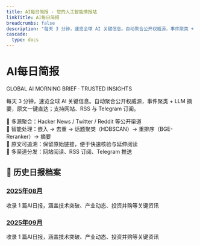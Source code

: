 ```yaml
---
title: AI每日简报 - 您的人工智能情报站
linkTitle: AI每日简报
breadcrumbs: false
description: "每天 3 分钟，速览全球 AI 关键信息。自动聚合公开权威源，事件聚类 + LLM 摘要，原文一键直达；支持网站、RSS 与 Telegram 订阅。"
cascade:
  type: docs
---
```


<div class="newspaper-masthead border-b-4 border-double border-gray-900 dark:border-gray-100 pb-8 mb-12">
  <div class="text-center">
    <h1 class="page-title text-5xl md:text-6xl font-bold mb-4 font-serif text-gray-900 dark:text-gray-100">
      AI每日简报
    </h1>
    <div class="sub-head-en text-lg md:text-xl text-gray-600 dark:text-gray-400 italic mb-3">
      GLOBAL AI MORNING BRIEF · TRUSTED INSIGHTS
    </div>
    <p class="text-base md:text-lg text-gray-600 dark:text-gray-400 max-w-3xl mx-auto mb-6">
      每天 3 分钟，速览全球 AI 关键信息。自动聚合公开权威源，事件聚类 + LLM 摘要，原文一键直达；支持网站、RSS 与 Telegram 订阅。
    </p>
    <div class="max-w-4xl mx-auto">
      <div class="grid md:grid-cols-2 gap-4 text-sm text-gray-600 dark:text-gray-400">
        <div class="flex items-center justify-center">
          <span class="mr-2">📰</span>
          多源聚合：Hacker News / Twitter / Reddit 等公开渠道
        </div>
        <div class="flex items-center justify-center">
          <span class="mr-2">🧠</span>
          智能处理：嵌入 → 去重 → 话题聚类（HDBSCAN）→ 重排序（BGE-Reranker）→ 摘要
        </div>
        <div class="flex items-center justify-center">
          <span class="mr-2">🔗</span>
          原文可追溯：保留原始链接，便于快速核验与延伸阅读
        </div>
        <div class="flex items-center justify-center">
          <span class="mr-2">📡</span>
          多渠道分发：网站阅读、RSS 订阅、Telegram 推送
        </div>
      </div>
    </div>
  </div>
</div>

<div class="newspaper-archive hx-mt-12">
  <h2 class="section-title text-3xl font-bold mb-8 text-center font-serif border-b-2 border-gray-900 dark:border-gray-100 pb-4">
    📅 历史日报档案
  </h2>
  
  <div class="newspaper-grid grid gap-6 md:grid-cols-2 lg:grid-cols-3 xl:grid-cols-4">
<div class="month-card">
  <h3><a href="2025-08">2025年08月</a></h3>
  <p>收录 1 篇AI日报，涵盖技术突破、产业动态、投资并购等关键资讯</p>
</div>
<div class="month-card">
  <h3><a href="2025-09">2025年09月</a></h3>
  <p>收录 1 篇AI日报，涵盖技术突破、产业动态、投资并购等关键资讯</p>
</div>
  </div>
</div>
